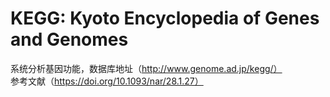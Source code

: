 # KEGG: Kyoto Encyclopedia of Genes and Genomes  
系统分析基因功能，数据库地址（http://www.genome.ad.jp/kegg/）  
参考文献（https://doi.org/10.1093/nar/28.1.27）
        
        
        
        
